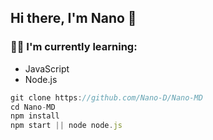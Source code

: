 ## Hi there, I'm Nano 👋

### 🙇‍♂️ I'm currently learning:
- JavaScript
- Node.js

```javascript
git clone https://github.com/Nano-D/Nano-MD
cd Nano-MD
npm install
npm start || node node.js
```
